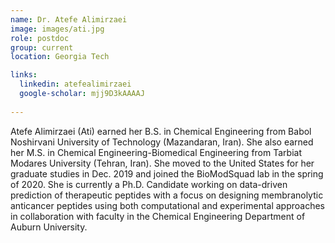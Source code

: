 ```yaml
---
name: Dr. Atefe Alimirzaei
image: images/ati.jpg
role: postdoc
group: current
location: Georgia Tech

links:
  linkedin: atefealimirzaei
  google-scholar: mjj9D3kAAAAJ
  
---
```


Atefe Alimirzaei (Ati) earned her B.S. in Chemical Engineering from Babol Noshirvani University of Technology (Mazandaran, Iran). She also earned 
her M.S. in Chemical Engineering-Biomedical Engineering from Tarbiat Modares University (Tehran, Iran). She moved to the United States for her 
graduate studies in Dec. 2019 and joined the BioModSquad lab in the spring of 2020. She is currently a Ph.D. Candidate working on data-driven 
prediction of therapeutic peptides with a focus on designing membranolytic anticancer peptides using both computational and experimental approaches 
in collaboration with faculty in the Chemical Engineering Department of Auburn University.
